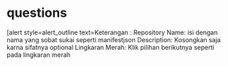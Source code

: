 # questions
[alert style=alert_outline text=Keterangan : 
Repository Name: isi dengan nama yang sobat sukai seperti manifestjson
Description:  Kosongkan saja karna sifatnya optional
Lingkaran Merah: Klik pilihan berikutnya seperti pada lingkaran merah
